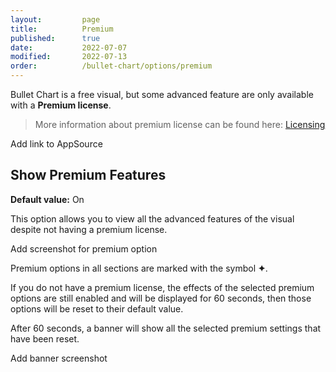 ```yaml
---
layout:         page
title:          Premium
published:      true
date:           2022-07-07
modified:   	2022-07-13
order:          /bullet-chart/options/premium
---
```


Bullet Chart is a free visual, but some advanced feature are only available with a **Premium license**.

> More information about premium license can be found here: [Licensing](../../licensing.md)

<todo> Add link to AppSource </todo>

## Show Premium Features

**Default value:** On

This option allows you to view all the advanced features of the visual despite not having a premium license. 

<todo> Add screenshot for premium option </todo>

Premium options in all sections are marked with the symbol **✦**. 

If you do not have a premium license, the effects of the selected premium options are still enabled and will be displayed for 60 seconds, then those options will be reset to their default value. 

After 60 seconds, a banner will show all the selected premium settings that have been reset.

<todo> Add banner screenshot </todo>

